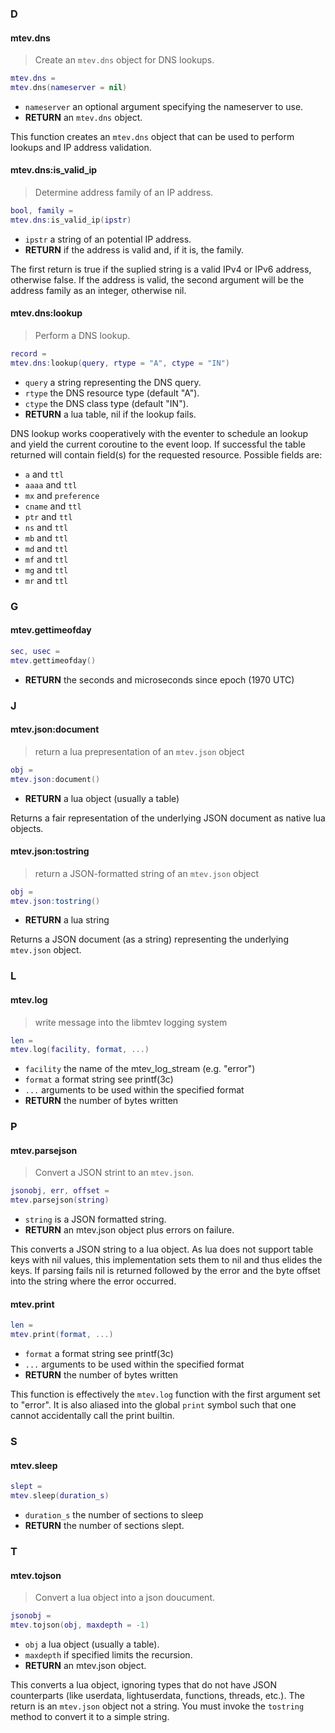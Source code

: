 ### D

#### mtev.dns

>Create an `mtev.dns` object for DNS lookups.

```lua
mtev.dns = 
mtev.dns(nameserver = nil)
```


  * `nameserver` an optional argument specifying the nameserver to use.
  * **RETURN** an `mtev.dns` object.

This function creates an `mtev.dns` object that can be used to perform
lookups and IP address validation.


#### mtev.dns:is_valid_ip

>Determine address family of an IP address.

```lua
bool, family = 
mtev.dns:is_valid_ip(ipstr)
```


  * `ipstr` a string of an potential IP address.
  * **RETURN** if the address is valid and, if it is, the family.

The first return is true if the suplied string is a valid IPv4 or IPv6
address, otherwise false.  If the address is valid, the second argument
will be the address family as an integer, otherwise nil.


#### mtev.dns:lookup

>Perform a DNS lookup.

```lua
record = 
mtev.dns:lookup(query, rtype = "A", ctype = "IN")
```


  * `query` a string representing the DNS query.
  * `rtype` the DNS resource type (default "A").
  * `ctype` the DNS class type (default "IN").
  * **RETURN** a lua table, nil if the lookup fails.

DNS lookup works cooperatively with the eventer to schedule an
lookup and yield the current coroutine to the event loop.  If
successful the table returned will contain field(s) for the
requested resource. Possible fields are:

 * `a` and `ttl`
 * `aaaa` and `ttl`
 * `mx` and `preference`
 * `cname` and `ttl`
 * `ptr` and `ttl`
 * `ns` and `ttl`
 * `mb` and `ttl`
 * `md` and `ttl`
 * `mf` and `ttl`
 * `mg` and `ttl`
 * `mr` and `ttl`


### G

#### mtev.gettimeofday

```lua
sec, usec = 
mtev.gettimeofday()
```

  * **RETURN** the seconds and microseconds since epoch (1970 UTC)


### J

#### mtev.json:document

>return a lua prepresentation of an `mtev.json` object

```lua
obj = 
mtev.json:document()
```


  * **RETURN** a lua object (usually a table)

Returns a fair representation of the underlying JSON document
as native lua objects.


#### mtev.json:tostring

>return a JSON-formatted string of an `mtev.json` object

```lua
obj = 
mtev.json:tostring()
```


  * **RETURN** a lua string

Returns a JSON document (as a string) representing the underlying
`mtev.json` object.


### L

#### mtev.log

>write message into the libmtev logging system

```lua
len = 
mtev.log(facility, format, ...)
```


  * `facility` the name of the mtev_log_stream (e.g. "error")
  * `format` a format string see printf(3c)
  * `...` arguments to be used within the specified format
  * **RETURN** the number of bytes written


### P

#### mtev.parsejson

>Convert a JSON strint to an `mtev.json`.

```lua
jsonobj, err, offset = 
mtev.parsejson(string)
```


  * `string` is a JSON formatted string.
  * **RETURN** an mtev.json object plus errors on failure.

This converts a JSON string to a lua object.  As lua
does not support table keys with nil values, this
implementation sets them to nil and thus elides the keys.
If parsing fails nil is returned followed by the error and
the byte offset into the string where the error occurred.


#### mtev.print

```lua
len = 
mtev.print(format, ...)
```

  * `format` a format string see printf(3c)
  * `...` arguments to be used within the specified format
  * **RETURN** the number of bytes written

This function is effectively the `mtev.log` function with the first argument
set to "error".  It is also aliased into the global `print` symbol such that
one cannot accidentally call the print builtin.


### S

#### mtev.sleep

```lua
slept = 
mtev.sleep(duration_s)
```

  * `duration_s` the number of sections to sleep
  * **RETURN** the number of sections slept.


### T

#### mtev.tojson

>Convert a lua object into a json doucument.

```lua
jsonobj = 
mtev.tojson(obj, maxdepth = -1)
```


  * `obj` a lua object (usually a table).
  * `maxdepth` if specified limits the recursion.
  * **RETURN** an mtev.json object.

This converts a lua object, ignoring types that do not have JSON
counterparts (like userdata, lightuserdata, functions, threads, etc.).
The return is an `mtev.json` object not a string. You must invoke
the `tostring` method to convert it to a simple string.


